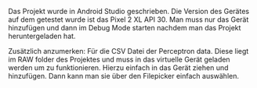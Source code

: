 Das Projekt wurde in Android Studio geschrieben. Die Version des Gerätes auf dem getestet wurde ist das Pixel 2 XL API 30.
Man muss nur das Gerät hinzufügen und dann im Debug Mode starten nachdem man das Projekt heruntergeladen hat.

Zusätzlich anzumerken: Für die CSV Datei der Perceptron data. Diese liegt im RAW folder des Projektes und muss in das virtuelle Gerät geladen werden um zu funktionieren.
Hierzu einfach in das Gerät ziehen und hinzufügen. Dann kann man sie über den Filepicker einfach auswählen.

